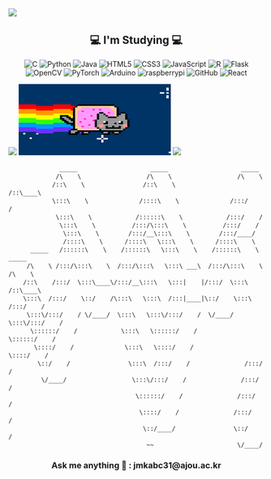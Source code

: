 <img src="https://capsule-render.vercel.app/api?type=waving&color=gradient&height=300&section=header&text=ByeongHui&fontSize=90&animation=fadeIn&fontAlign=50" />
                                                                                   

<h2 align ="center">💻 I'm Studying 💻</h2>
<p align="center">
<img alt="C" src ="https://img.shields.io/badge/C-A8B9CC.svg?&style=for-the-badge&logo=C&logoColor=black"/>
<img alt="Python" src ="https://img.shields.io/badge/Python-3776AB.svg?&style=for-the-badge&logo=Python&logoColor=white"/>
<img alt="Java" src ="https://img.shields.io/badge/Java-302683.svg?&style=for-the-badge&logo=Java&logoColor=white"/>
<img alt="HTML5" src ="https://img.shields.io/badge/HTML5-E34F26.svg?&style=for-the-badge&logo=HTML5&logoColor=white"/>
<img alt="CSS3" src ="https://img.shields.io/badge/CSS3-1572B6.svg?&style=for-the-badge&logo=CSS3&logoColor=white"/>
<img alt="JavaScript" src ="https://img.shields.io/badge/JavaScript-F7DF1E.svg?&style=for-the-badge&logo=JavaScript&logoColor=black"/>
<img alt="R" src ="https://img.shields.io/badge/R-276DC3.svg?&style=for-the-badge&logo=R&logoColor=white"/>
<img alt="Flask" src ="https://img.shields.io/badge/Flask-000000.svg?&style=for-the-badge&logo=Flask&logoColor=white"/>
<img alt="OpenCV" src ="https://img.shields.io/badge/OpenCV-5C3EE8.svg?&style=for-the-badge&logo=OpenCV&logoColor=white"/>
<img alt="PyTorch" src ="https://img.shields.io/badge/PyTorch-EE4C2C.svg?&style=for-the-badge&logo=PyTorch&logoColor=white"/>
<img alt="Arduino" src ="https://img.shields.io/badge/Arduino-00979D.svg?&style=for-the-badge&logo=Arduino&logoColor=white"/>
<img alt="raspberrypi" src ="https://img.shields.io/badge/raspberrypi-A22846.svg?&style=for-the-badge&logo=raspberrypi&logoColor=white"/>
<img alt="GitHub" src ="https://img.shields.io/badge/GitHub-181717.svg?&style=for-the-badge&logo=GitHub&logoColor=white"/>
<img alt="React" src ="https://img.shields.io/badge/React-61DAFB.svg?&style=for-the-badge&logo=React&logoColor=white"/>
</p>

<p>
<img src="https://github-readme-stats.vercel.app/api?username=jangByeongHui&theme=vue&show_icons=true"/>
<img src ="https://github.com/jangByeongHui/jangByeongHui/blob/main/asset/poptart1redrainbowfix_1.0.gif?raw=true" width=300 height=140/>
<img src="https://github-readme-stats.vercel.app/api/top-langs/?username=jangByeongHui&layout=compact"/>
</p>


                  _____                    _____                    _____          
                 /\    \                  /\    \                  /\    \         
                /::\    \                /::\    \                /::\____\        
                \:::\    \              /::::\    \              /:::/    /        
                 \:::\    \            /::::::\    \            /:::/    /         
                  \:::\    \          /:::/\:::\    \          /:::/    /          
                   \:::\    \        /:::/__\:::\    \        /:::/____/           
                   /::::\    \      /::::\   \:::\    \      /::::\    \           
          _____   /::::::\    \    /::::::\   \:::\    \    /::::::\    \   _____  
         /\    \ /:::/\:::\    \  /:::/\:::\   \:::\ ___\  /:::/\:::\    \ /\    \ 
        /::\    /:::/  \:::\____\/:::/__\:::\   \:::|    |/:::/  \:::\    /::\____\
        \:::\  /:::/    \::/    /\:::\   \:::\  /:::|____|\::/    \:::\  /:::/    /
         \:::\/:::/    / \/____/  \:::\   \:::\/:::/    /  \/____/ \:::\/:::/    / 
          \::::::/    /            \:::\   \::::::/    /            \::::::/    /  
           \::::/    /              \:::\   \::::/    /              \::::/    /   
            \::/    /                \:::\  /:::/    /               /:::/    /    
             \/____/                  \:::\/:::/    /               /:::/    /     
                                       \::::::/    /               /:::/    /      
                                        \::::/    /               /:::/    /       
                                         \::/____/                \::/    /        
                                          ~~                       \/____/         

<h3 align ="center"> Ask me anything 📢 : jmkabc31@ajou.ac.kr </h3>


